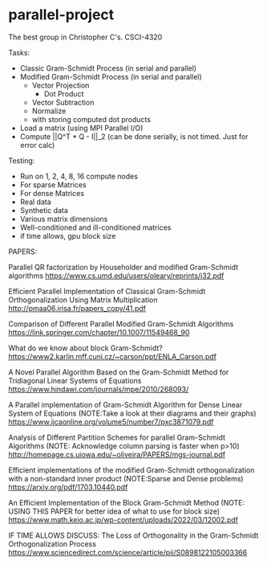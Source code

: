 # parallel-project
The best group in Christopher C's. CSCI-4320 

Tasks:
- Classic Gram-Schmidt Process (in serial and parallel)
- Modified Gram-Schmidt Process (in serial and parallel)
    - Vector Projection
        - Dot Product
    - Vector Subtraction
    - Normalize
    - with storing computed dot products
- Load a matrix (using MPI Parallel I/O)
- Compute ||Q^T * Q - I||_2 (can be done serially, is not timed. Just for error calc)

Testing:
- Run on 1, 2, 4, 8, 16 compute nodes
- For sparse Matrices
- For dense Matrices
- Real data 
- Synthetic data
- Various matrix dimensions
- Well-conditioned and ill-conditioned matrices
- if time allows, gpu block size

PAPERS:

Parallel QR factorization
by Householder and modified
Gram-Schmidt algorithms
https://www.cs.umd.edu/users/oleary/reprints/j32.pdf

Efficient Parallel Implementation of Classical
Gram-Schmidt Orthogonalization Using Matrix
Multiplication
http://pmaa06.irisa.fr/papers_copy/41.pdf

Comparison of Different Parallel Modified Gram-Schmidt Algorithms
https://link.springer.com/chapter/10.1007/11549468_90

What do we know about
block Gram-Schmidt?
https://www2.karlin.mff.cuni.cz/~carson/ppt/ENLA_Carson.pdf

A Novel Parallel Algorithm Based on the Gram-Schmidt Method for Tridiagonal Linear Systems of Equations
https://www.hindawi.com/journals/mpe/2010/268093/

A Parallel implementation of Gram-Schmidt Algorithm for
Dense Linear System of Equations (NOTE:Take a look at their diagrams and their graphs)
https://www.ijcaonline.org/volume5/number7/pxc3871079.pdf

Analysis of Different Partition Schemes for parallel Gram-Schmidt Algorithms (NOTE: Acknowledge column parsing is faster when p>10)
http://homepage.cs.uiowa.edu/~oliveira/PAPERS/mgs-journal.pdf

Efficient implementations of the modified Gram-Schmidt orthogonalization with a non-standard inner product (NOTE:Sparse and Dense problems)
https://arxiv.org/pdf/1703.10440.pdf

An Efficient Implementation of the Block Gram-Schmidt Method (NOTE: USING THIS PAPER for better idea of what to use for block size)
https://www.math.keio.ac.jp/wp-content/uploads/2022/03/12002.pdf


IF TIME ALLOWS DISCUSS:
The Loss of Orthogonality in the Gram-Schmidt Orthogonalization Process 
https://www.sciencedirect.com/science/article/pii/S0898122105003366
